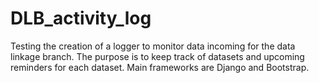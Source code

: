 DLB_activity_log
================

Testing the creation of a logger to monitor data incoming for the data linkage branch.
The purpose is to keep track of datasets and upcoming reminders for each dataset.
Main frameworks are Django and Bootstrap.

